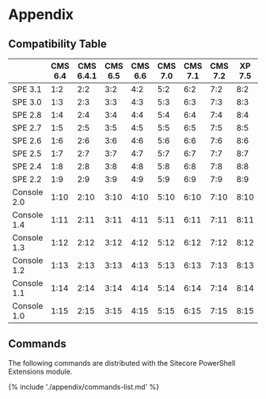 # Appendix

## Compatibility Table

|  | CMS 6.4 | CMS 6.4.1 | CMS 6.5 | CMS 6.6 | CMS 7.0 | CMS 7.1 | CMS 7.2 | XP 7.5 | XP 8.0 |
| -- | -- | -- | -- | -- | -- | -- | -- | -- | -- |
| SPE 3.1 | 1:2 | 2:2 | 3:2 | 4:2 | 5:2 | 6:2 | 7:2 | 8:2 | &#x2713; |
| SPE 3.0 | 1:3 | 2:3 | 3:3 | 4:3 | 5:3 | 6:3 | 7:3 | 8:3 | 9:3 |
| SPE 2.8 | 1:4 | 2:4 | 3:4 | 4:4 | 5:4 | 6:4 | 7:4 | 8:4 | 9:4 |
| SPE 2.7 | 1:5 | 2:5 | 3:5 | 4:5 | 5:5 | 6:5 | 7:5 | 8:5 | 9:5 |
| SPE 2.6 | 1:6 | 2:6 | 3:6 | 4:6 | 5:6 | 6:6 | 7:6 | 8:6 | 9:6 |
| SPE 2.5 | 1:7 | 2:7 | 3:7 | 4:7 | 5:7 | 6:7 | 7:7 | 8:7 | 9:7 |
| SPE 2.4 | 1:8 | 2:8 | 3:8 | 4:8 | 5:8 | 6:8 | 7:8 | 8:8 | 9:8 |
| SPE 2.2 | 1:9 | 2:9 | 3:9 | 4:9 | 5:9 | 6:9 | 7:9 | 8:9 | 9:9 |
| Console 2.0  | 1:10 | 2:10 | 3:10 | 4:10 | 5:10 | 6:10 | 7:10 | 8:10 | 9:10 |
| Console 1.4 | 1:11 | 2:11 | 3:11 | 4:11 | 5:11 | 6:11 | 7:11 | 8:11 | 9:11 |
| Console 1.3 | 1:12 | 2:12 | 3:12 | 4:12 | 5:12 | 6:12 | 7:12 | 8:12 | 9:12 |
| Console 1.2 | 1:13 | 2:13 | 3:13 | 4:13 | 5:13 | 6:13 | 7:13 | 8:13 | 9:13 |
| Console 1.1 | 1:14 | 2:14 | 3:14 | 4:14 | 5:14 | 6:14 | 7:14 | 8:14 | 9:14 |
| Console 1.0 | 1:15 | 2:15 | 3:15 | 4:15 | 5:15 | 6:15 | 7:15 | 8:15 | 9:15 |

## Commands
 
The following commands are distributed with the Sitecore PowerShell Extensions module.
 
{% include './appendix/commands-list.md' %}